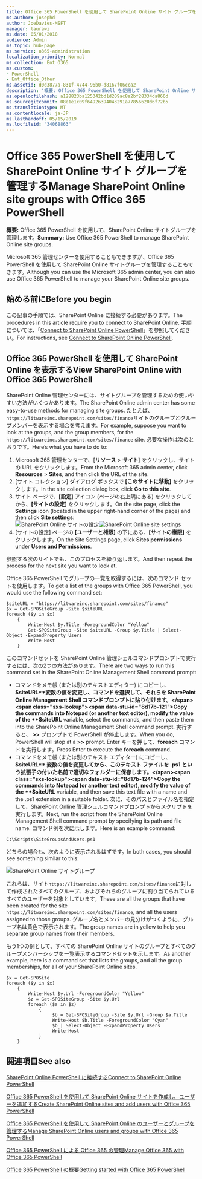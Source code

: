 ```yaml
---
title: Office 365 PowerShell を使用して SharePoint Online サイト グループを管理する
ms.author: josephd
author: JoeDavies-MSFT
manager: laurawi
ms.date: 05/01/2018
audience: Admin
ms.topic: hub-page
ms.service: o365-administration
localization_priority: Normal
ms.collection: Ent_O365
ms.custom:
- PowerShell
- Ent_Office_Other
ms.assetid: d0d3877a-831f-4744-96b0-d8167f06cca2
description: '概要: Office 365 PowerShell を使用して SharePoint Online サイトグループを管理します。'
ms.openlocfilehash: a128823ba125342bd1d209ac8a2bf28334da866d
ms.sourcegitcommit: 08e1e1c09f64926394043291a77856620d6f72b5
ms.translationtype: MT
ms.contentlocale: ja-JP
ms.lasthandoff: 05/15/2019
ms.locfileid: "34068863"
---
```

# <a name="manage-sharepoint-online-site-groups-with-office-365-powershell"></a><span data-ttu-id="8d17b-103">Office 365 PowerShell を使用して SharePoint Online サイト グループを管理する</span><span class="sxs-lookup"><span data-stu-id="8d17b-103">Manage SharePoint Online site groups with Office 365 PowerShell</span></span>

 <span data-ttu-id="8d17b-104">**概要:** Office 365 PowerShell を使用して、SharePoint Online サイトグループを管理します。</span><span class="sxs-lookup"><span data-stu-id="8d17b-104">**Summary:** Use Office 365 PowerShell to manage SharePoint Online site groups.</span></span>
  
<span data-ttu-id="8d17b-105">Microsoft 365 管理センターを使用することもできますが、Office 365 PowerShell を使用して SharePoint Online サイトグループを管理することもできます。</span><span class="sxs-lookup"><span data-stu-id="8d17b-105">Although you can use the Microsoft 365 admin center, you can also use Office 365 PowerShell to manage your SharePoint Online site groups.</span></span>

## <a name="before-you-begin"></a><span data-ttu-id="8d17b-106">始める前に</span><span class="sxs-lookup"><span data-stu-id="8d17b-106">Before you begin</span></span>

<span data-ttu-id="8d17b-107">この記事の手順では、SharePoint Online に接続する必要があります。</span><span class="sxs-lookup"><span data-stu-id="8d17b-107">The procedures in this article require you to connect to SharePoint Online.</span></span> <span data-ttu-id="8d17b-108">手順については、「[Connect to SharePoint Online PowerShell](https://docs.microsoft.com/en-us/powershell/sharepoint/sharepoint-online/connect-sharepoint-online?view=sharepoint-ps)」を参照してください。</span><span class="sxs-lookup"><span data-stu-id="8d17b-108">For instructions, see [Connect to SharePoint Online PowerShell](https://docs.microsoft.com/en-us/powershell/sharepoint/sharepoint-online/connect-sharepoint-online?view=sharepoint-ps).</span></span>

## <a name="view-sharepoint-online-with-office-365-powershell"></a><span data-ttu-id="8d17b-109">Office 365 PowerShell を使用して SharePoint Online を表示する</span><span class="sxs-lookup"><span data-stu-id="8d17b-109">View SharePoint Online with Office 365 PowerShell</span></span>

<span data-ttu-id="8d17b-110">SharePoint Online 管理センターには、サイトグループを管理するための使いやすい方法がいくつかあります。</span><span class="sxs-lookup"><span data-stu-id="8d17b-110">The SharePoint Online admin center has some easy-to-use methods for managing site groups.</span></span> <span data-ttu-id="8d17b-111">たとえば、 `https://litwareinc.sharepoint.com/sites/finance`サイトのグループとグループメンバーを表示する場合を考えます。</span><span class="sxs-lookup"><span data-stu-id="8d17b-111">For example, suppose you want to look at the groups, and the group members, for the `https://litwareinc.sharepoint.com/sites/finance` site.</span></span> <span data-ttu-id="8d17b-112">必要な操作は次のとおりです。</span><span class="sxs-lookup"><span data-stu-id="8d17b-112">Here’s what you have to do to:</span></span>

1. <span data-ttu-id="8d17b-113">Microsoft 365 管理センターで、[**リソース** > **サイト**] をクリックし、サイトの URL をクリックします。</span><span class="sxs-lookup"><span data-stu-id="8d17b-113">From the Microsoft 365 admin center, click **Resources** > **Sites**, and then click the URL of the site.</span></span>
2. <span data-ttu-id="8d17b-114">[サイト コレクション] ダイアログ ボックスで **[このサイトに移動]** をクリックします。</span><span class="sxs-lookup"><span data-stu-id="8d17b-114">In the site collection dialog box, click **Go to this site**.</span></span>
3. <span data-ttu-id="8d17b-115">サイト ページで、**[設定]** アイコン (ページの右上隅にある) をクリックしてから、**[サイトの設定]** をクリックします。</span><span class="sxs-lookup"><span data-stu-id="8d17b-115">On the site page, click the **Settings** icon (located in the upper right-hand corner of the page) and then click **Site settings**:</span></span><br/>
<span data-ttu-id="8d17b-116">![SharePoint Online サイトの設定](media/spo-site-settings.png)</span><span class="sxs-lookup"><span data-stu-id="8d17b-116">![SharePoint Online site settings](media/spo-site-settings.png)</span></span><br/>
4. <span data-ttu-id="8d17b-117">[サイトの設定] ページの **[ユーザーと権限]** の下にある、**[サイトの権限]** をクリックします。</span><span class="sxs-lookup"><span data-stu-id="8d17b-117">On the Site Settings page, click **Sites permissions** under **Users and Permissions**.</span></span>

<span data-ttu-id="8d17b-118">参照する次のサイトでも、このプロセスを繰り返します。</span><span class="sxs-lookup"><span data-stu-id="8d17b-118">And then repeat the process for the next site you want to look at.</span></span>

<span data-ttu-id="8d17b-119">Office 365 PowerShell でグループの一覧を取得するには、次のコマンド セットを使用します。</span><span class="sxs-lookup"><span data-stu-id="8d17b-119">To get a list of the groups with Office 365 PowerShell, you would use the following command set:</span></span>

```
$siteURL = "https://litwareinc.sharepoint.com/sites/finance"
$x = Get-SPOSiteGroup -Site $siteURL
foreach ($y in $x)
    {
        Write-Host $y.Title -ForegroundColor "Yellow"
        Get-SPOSiteGroup -Site $siteURL -Group $y.Title | Select-Object -ExpandProperty Users
        Write-Host
    }
```

<span data-ttu-id="8d17b-120">このコマンドセットを SharePoint Online 管理シェルコマンドプロンプトで実行するには、次の2つの方法があります。</span><span class="sxs-lookup"><span data-stu-id="8d17b-120">There are two ways to run this command set in the SharePoint Online Management Shell command prompt:</span></span>

- <span data-ttu-id="8d17b-121">コマンドをメモ帳 (または別のテキストエディター) にコピーし、 **$siteURL**変数の値を変更し、コマンドを選択して、それらを SharePoint Online Management Shell コマンドプロンプトに貼り付けます。</span><span class="sxs-lookup"><span data-stu-id="8d17b-121">Copy the commands into Notepad (or another text editor), modify the value of the **$siteURL** variable, select the commands, and then paste them into the SharePoint Online Management Shell command prompt.</span></span> <span data-ttu-id="8d17b-122">実行すると、 **>>** プロンプトで PowerShell が停止します。</span><span class="sxs-lookup"><span data-stu-id="8d17b-122">When you do, PowerShell will stop at a **>>** prompt.</span></span> <span data-ttu-id="8d17b-123">Enter キーを押して、**foreach** コマンドを実行します。</span><span class="sxs-lookup"><span data-stu-id="8d17b-123">Press Enter to execute the **foreach** command.</span></span><br/>
- <span data-ttu-id="8d17b-124">コマンドをメモ帳 (または別のテキスト エディター) にコピーし、**$siteURL** 変数の値を変更してから、このテキスト ファイルを .ps1 という拡張子の付いた名前で適切なフォルダーに保存します。</span><span class="sxs-lookup"><span data-stu-id="8d17b-124">Copy the commands into Notepad (or another text editor), modify the value of the **$siteURL** variable, and then save this text file with a name and the .ps1 extension in a suitable folder.</span></span> <span data-ttu-id="8d17b-125">次に、そのパスとファイル名を指定して、SharePoint Online 管理シェルコマンドプロンプトからスクリプトを実行します。</span><span class="sxs-lookup"><span data-stu-id="8d17b-125">Next, run the script from the SharePoint Online Management Shell command prompt by specifying its path and file name.</span></span> <span data-ttu-id="8d17b-126">コマンド例を次に示します。</span><span class="sxs-lookup"><span data-stu-id="8d17b-126">Here is an example command:</span></span>

```
C:\Scripts\SiteGroupsAndUsers.ps1
```

<span data-ttu-id="8d17b-127">どちらの場合も、次のように表示されるはずです。</span><span class="sxs-lookup"><span data-stu-id="8d17b-127">In both cases, you should see something similar to this:</span></span>

![SharePoint Online サイトグループ](media/SPO-site-groups.png)

<span data-ttu-id="8d17b-129">これらは、サイト`https://litwareinc.sharepoint.com/sites/finance`に対して作成されたすべてのグループ、およびそれらのグループに割り当てられているすべてのユーザーを対象としています。</span><span class="sxs-lookup"><span data-stu-id="8d17b-129">These are all the groups that have been created for the site `https://litwareinc.sharepoint.com/sites/finance`, and all the users assigned to those groups.</span></span> <span data-ttu-id="8d17b-130">グループ名とメンバーの見分けがつくように、グループ名は黄色で表示されます。</span><span class="sxs-lookup"><span data-stu-id="8d17b-130">The group names are in yellow to help you separate group names from their members.</span></span>

<span data-ttu-id="8d17b-131">もう1つの例として、すべての SharePoint Online サイトのグループとすべてのグループメンバーシップを一覧表示するコマンドセットを示します。</span><span class="sxs-lookup"><span data-stu-id="8d17b-131">As another example, here is a command set that lists the groups, and all the group memberships, for all of your SharePoint Online sites.</span></span>

```
$x = Get-SPOSite
foreach ($y in $x)
    {
        Write-Host $y.Url -ForegroundColor "Yellow"
        $z = Get-SPOSiteGroup -Site $y.Url
        foreach ($a in $z)
            {
                 $b = Get-SPOSiteGroup -Site $y.Url -Group $a.Title 
                 Write-Host $b.Title -ForegroundColor "Cyan"
                 $b | Select-Object -ExpandProperty Users
                 Write-Host
            }
    }
```
    
## <a name="see-also"></a><span data-ttu-id="8d17b-132">関連項目</span><span class="sxs-lookup"><span data-stu-id="8d17b-132">See also</span></span>

[<span data-ttu-id="8d17b-133">SharePoint Online PowerShell に接続する</span><span class="sxs-lookup"><span data-stu-id="8d17b-133">Connect to SharePoint Online PowerShell</span></span>](https://docs.microsoft.com/powershell/sharepoint/sharepoint-online/connect-sharepoint-online?view=sharepoint-ps)

[<span data-ttu-id="8d17b-134">Office 365 PowerShell を使用して SharePoint Online サイトを作成し、ユーザーを追加する</span><span class="sxs-lookup"><span data-stu-id="8d17b-134">Create SharePoint Online sites and add users with Office 365 PowerShell</span></span>](create-sharepoint-sites-and-add-users-with-powershell.md)

[<span data-ttu-id="8d17b-135">Office 365 PowerShell を使用して SharePoint Online のユーザーとグループを管理する</span><span class="sxs-lookup"><span data-stu-id="8d17b-135">Manage SharePoint Online users and groups with Office 365 PowerShell</span></span>](manage-sharepoint-users-and-groups-with-powershell.md)

[<span data-ttu-id="8d17b-136">Office 365 PowerShell による Office 365 の管理</span><span class="sxs-lookup"><span data-stu-id="8d17b-136">Manage Office 365 with Office 365 PowerShell</span></span>](manage-office-365-with-office-365-powershell.md)
  
[<span data-ttu-id="8d17b-137">Office 365 PowerShell の概要</span><span class="sxs-lookup"><span data-stu-id="8d17b-137">Getting started with Office 365 PowerShell</span></span>](getting-started-with-office-365-powershell.md)

